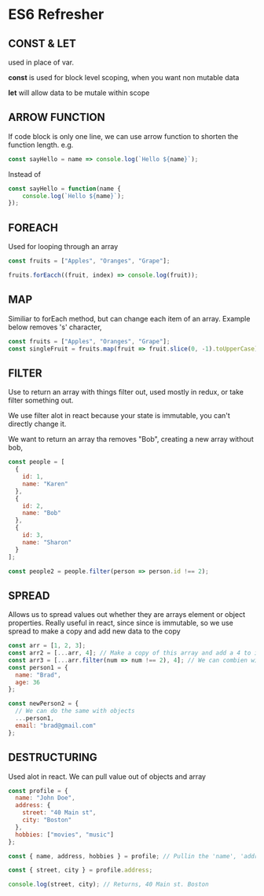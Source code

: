 # ES6 Refresher

## CONST & LET

used in place of var.

**const** is used for block level scoping, when you want non mutable data

**let** will allow data to be mutale within scope

## ARROW FUNCTION

If code block is only one line, we can use arrow function to shorten the function length. e.g.

```javascript
const sayHello = name => console.log(`Hello ${name}`);
```

Instead of

```javascript
const sayHello = function(name {
    console.log(`Hello ${name}`);
});
```

## FOREACH

Used for looping through an array

```javascript
const fruits = ["Apples", "Oranges", "Grape"];

fruits.forEacch((fruit, index) => console.log(fruit));
```

## MAP

Similiar to forEach method, but can change each item of an array.
Example below removes 's' character,

```javascript
const fruits = ["Apples", "Oranges", "Grape"];
const singleFruit = fruits.map(fruit => fruit.slice(0, -1).toUpperCase);
```

## FILTER

Use to return an array with things filter out, used mostly in redux, or take filter something out.

We use filter alot in react because your state is immutable, you can't directly change it.

We want to return an array tha removes "Bob", creating a new array without bob,

```javascript
const people = [
  {
    id: 1,
    name: "Karen"
  },
  {
    id: 2,
    name: "Bob"
  },
  {
    id: 3,
    name: "Sharon"
  }
];

const people2 = people.filter(person => person.id !== 2);
```

## SPREAD

Allows us to spread values out whether they are arrays element or object properties. Really useful in react, since since is immutable, so we use spread to make a copy and add new data to the copy

```javascript
const arr = [1, 2, 3];
const arr2 = [...arr, 4]; // Make a copy of this array and add a 4 to it
const arr3 = [...arr.filter(num => num !== 2), 4]; // We can combien with filter method, to remove 2 first
const person1 = {
  name: "Brad",
  age: 36
};

const newPerson2 = {
  // We can do the same with objects
  ...person1,
  email: "brad@gmail.com"
};
```

## DESTRUCTURING

Used alot in react. We can pull value out of objects and array

```javascript
const profile = {
  name: "John Doe",
  address: {
    street: "40 Main st",
    city: "Boston"
  },
  hobbies: ["movies", "music"]
};

const { name, address, hobbies } = profile; // Pullin the 'name', 'address' object, 'hobbies' array out of the profile object

const { street, city } = profile.address;

console.log(street, city); // Returns, 40 Main st. Boston
```
